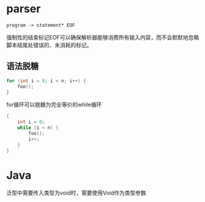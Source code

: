 # parser
    program -> statement* EOF
强制性的结束标记EOF可以确保解析器能够消费所有输入内容，而不会默默地忽略脚本结尾处错误的、未消耗的标记。
## 语法脱糖
```C
for (int i = 0; i < n; i++) {
    foo();
}
```
for循环可以脱糖为完全等价的while循环
```C
{
    int i = 0;
    while (i < n) {
        foo();
        i++;
    }
}
```

# Java
泛型中需要传入类型为void时，需要使用Void作为类型参数
